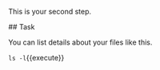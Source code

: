 This is your second step.

## Task

You can list details about your files like this.

`ls -l`{{execute}}
